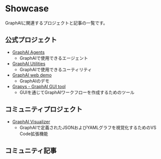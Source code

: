# Showcase

GraphAIに関連するプロジェクトと記事の一覧です。

## 公式プロジェクト

- [GraphAI Agents](https://www.npmjs.com/org/graphai)
  - GraphAIで使用できるエージェント
- [GraphAI Utilities](https://www.npmjs.com/org/receptron)
  - GraphAIで使用できるユーティリティ
- [GraphAI web demo](https://github.com/receptron/graphai-demo-web)
  - GraphAIのデモ
- [Grapys - GraphAI GUI tool](https://github.com/receptron/grapys)
  - GUIを通じてGraphAIワークフローを作成するためのツール

## コミュニティプロジェクト

- [GraphAI Visualizer](https://github.com/kawamataryo/graphai-visualizer)
  - GraphAIで定義されたJSONおよびYAMLグラフを視覚化するためのVS Code拡張機能

## コミュニティ記事

<CommunityArticles />
